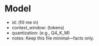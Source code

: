 # Model
- id: (fill me in)
- context_window: (tokens)
- quantization: (e.g., Q4_K_M)
- notes: Keep this file minimal—facts only.
